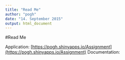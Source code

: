 ```yaml
---
title: "Read Me"
author: "pogh"
date: "14. September 2015"
output: html_document
---
```

#Read Me

Application:  [https://pogh.shinyapps.io/Assignment](https://pogh.shinyapps.io/Assignment)
Documentation: 
